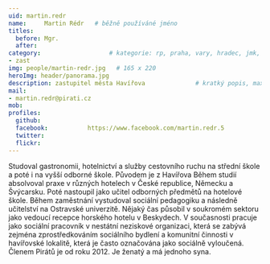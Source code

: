 ```yaml
---
uid: martin.redr
name:     Martin Rédr  	# běžně používáné jméno
titles:
  before: Mgr.
  after:
category:                 	# kategorie: rp, praha, vary, hradec, jmk, senat
- zast
img: people/martin-redr.jpg   # 165 x 220
heroImg: header/panorama.jpg
description: zastupitel města Havířova          	# kratký popis, max 160 znaků
mail:
- martin.redr@pirati.cz
mob:			  
profiles:
  github:                 
  facebook: 		  https://www.facebook.com/martin.redr.5
  twitter: 		  
  flickr:
---
```


Studoval gastronomii, hotelnictví a služby cestovního ruchu na střední škole a poté i na vyšší odborné škole. Původem je z Havířova Během studií absolvoval praxe v různých hotelech v České republice, Německu a Švýcarsku. Poté nastoupil jako učitel odborných předmětů na hotelové škole. Během zaměstnání vystudoval sociální pedagogiku a následně učitelství na Ostravské univerzitě. Nějaký čas  působil v soukromém sektoru jako vedoucí recepce horského hotelu v Beskydech. V současnosti pracuje jako sociální pracovník v nestátní neziskové organizaci, která se zabývá zejména zprostředkováním sociálního bydlení a komunitní činnosti v havířovské lokalitě, která je často označována jako sociálně vyloučená. Členem Pirátů je od roku 2012. Je ženatý a má jednoho syna.
